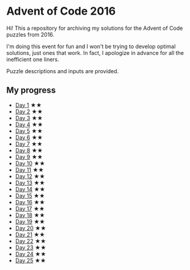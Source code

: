 # Advent of Code 2016

Hi! This a repository for archiving my solutions for the Advent of Code puzzles from 2016.

I'm doing this event for fun and I won't be trying to develop optimal solutions, just ones that work. In fact, I apologize in advance for all the inefficient one liners.

Puzzle descriptions and inputs are provided.

## My progress

- [Day 1](day01) ★★
- [Day 2](day02) ★★
- [Day 3](day03) ★★
- [Day 4](day04) ★★
- [Day 5](day05) ★★
- [Day 6](day06) ★★
- [Day 7](day07) ★★
- [Day 8](day08) ★★
- [Day 9](day09) ★★
- [Day 10](day10) ★★
- [Day 11](day11) ★★
- [Day 12](day12) ★★
- [Day 13](day13) ★★
- [Day 14](day14) ★★
- [Day 15](day15) ★★
- [Day 16](day16) ★★
- [Day 17](day17) ★★
- [Day 18](day18) ★★
- [Day 19](day19) ★★
- [Day 20](day20) ★★
- [Day 21](day21) ★★
- [Day 22](day22) ★★
- [Day 23](day23) ★★
- [Day 24](day24) ★★
- [Day 25](day25) ★★
